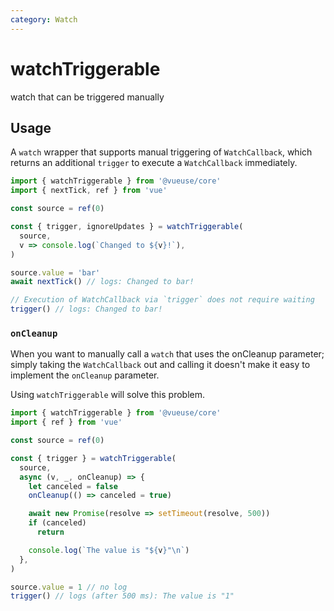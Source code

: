 ```yaml
---
category: Watch
---
```


# watchTriggerable

watch that can be triggered manually

## Usage

A `watch` wrapper that supports manual triggering of `WatchCallback`, which returns an additional `trigger` to execute a `WatchCallback` immediately.

```ts
import { watchTriggerable } from '@vueuse/core'
import { nextTick, ref } from 'vue'

const source = ref(0)

const { trigger, ignoreUpdates } = watchTriggerable(
  source,
  v => console.log(`Changed to ${v}!`),
)

source.value = 'bar'
await nextTick() // logs: Changed to bar!

// Execution of WatchCallback via `trigger` does not require waiting
trigger() // logs: Changed to bar!
```

### `onCleanup`
When you want to manually call a `watch` that uses the onCleanup parameter; simply taking the `WatchCallback` out and calling it doesn't make it easy to implement the `onCleanup` parameter.

Using `watchTriggerable` will solve this problem.
```ts
import { watchTriggerable } from '@vueuse/core'
import { ref } from 'vue'

const source = ref(0)

const { trigger } = watchTriggerable(
  source,
  async (v, _, onCleanup) => {
    let canceled = false
    onCleanup(() => canceled = true)

    await new Promise(resolve => setTimeout(resolve, 500))
    if (canceled)
      return

    console.log(`The value is "${v}"\n`)
  },
)

source.value = 1 // no log
trigger() // logs (after 500 ms): The value is "1"
```

